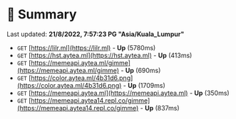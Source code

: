 # 📖 Summary
Last updated: **21/8/2022, 7:57:23 PG "Asia/Kuala_Lumpur"**

- `GET` [https://lilr.ml](https://lilr.ml) - **Up** (5780ms)
- `GET` [https://hst.aytea.ml](https://hst.aytea.ml) - **Up** (413ms)
- `GET` [https://memeapi.aytea.ml/gimme](https://memeapi.aytea.ml/gimme) - **Up** (690ms)
- `GET` [https://color.aytea.ml/4b31d6.png](https://color.aytea.ml/4b31d6.png) - **Up** (1709ms)
- `GET` [https://memeapi.aytea.ml](https://memeapi.aytea.ml) - **Up** (350ms)
- `GET` [https://memeapi.aytea14.repl.co/gimme](https://memeapi.aytea14.repl.co/gimme) - **Up** (837ms)
